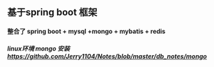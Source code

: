 ## 基于spring boot 框架
#### 整合了 spring boot + mysql +mongo + mybatis + redis 

##### linux环境 mongo 安装 https://github.com/Jerry1104/Notes/blob/master/db_notes/mongo
